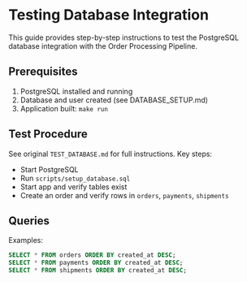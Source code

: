# Testing Database Integration

This guide provides step-by-step instructions to test the PostgreSQL database integration with the Order Processing Pipeline.

## Prerequisites

1. PostgreSQL installed and running
2. Database and user created (see DATABASE_SETUP.md)
3. Application built: `make run`

## Test Procedure

See original `TEST_DATABASE.md` for full instructions. Key steps:
- Start PostgreSQL
- Run `scripts/setup_database.sql`
- Start app and verify tables exist
- Create an order and verify rows in `orders`, `payments`, `shipments`

## Queries

Examples:
```sql
SELECT * FROM orders ORDER BY created_at DESC;
SELECT * FROM payments ORDER BY created_at DESC;
SELECT * FROM shipments ORDER BY created_at DESC;
```
